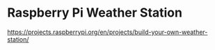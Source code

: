 # Raspberry Pi Weather Station

https://projects.raspberrypi.org/en/projects/build-your-own-weather-station/
